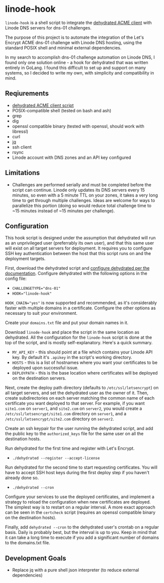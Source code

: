 # linode-hook
`linode-hook` is a shell script to integrate the [dehydrated ACME client](https://github.com/lukas2511/dehydrated) with Linode DNS servers for dns-01 challenges. 

The purpose of this project is to automate the integration of the Let's Encrypt ACME dns-01 challenge with Linode DNS hosting, using the standard POSIX shell and minimal external dependencies.

In my search to accomplish dns-01 challenge automation on Linode DNS, I found only one solution online - a hook for dehydrated that was written entirely in GoLang. I found this difficult to set up and support on many systems, so I decided to write my own, with simplicity and compatibility in mind.

## Reqiurements
- [dehydrated ACME client script](https://github.com/lukas2511/dehydrated)
- POSIX-compatible shell (tested on bash and ash)
- grep
- dig
- openssl compatible binary (tested with openssl, should work with libressl)
- curl
- [jq](https://stedolan.github.io/jq/)
- ssh client
- rsync
- Linode account with DNS zones and an API key configured

## Limitations
- Challenges are performed serially and must be completed before the script can continue. Linode only updates its DNS servers every 15 minutes, so even with a 5 minute TTL on your zones, it takes a very long time to get through multiple challenges. Ideas are welcome for ways to parallelize this portion (doing so would reduce total challenge time to ~15 minutes instead of ~15 minutes per challenge).

## Configuration
This hook script is designed under the assumption that dehydrated will run as an unprivileged user (preferrably its own user), and that this same user will exist on all target servers for deployment. It requires you to configure SSH key authentication between the host that this script runs on and the deployment targets.

First, download the dehydrated script and [configure dehydrated per the documentation](https://github.com/lukas2511/dehydrated/blob/master/README.md#getting-started). Configure dehydrated with the following options in the config file:
- `CHALLENGETYPE="dns-01"`
- `HOOK="linode-hook"`

`HOOK_CHAIN="yes"` is now supported and recommended, as it's considerably faster with multiple domains in a certificate. Configure the other options as necessary to suit your environment. 

Create your `domains.txt` file and put your domain names in it.

Download `linode-hook` and place the script in the same location as dehydrated. All the configuration for the `linode-hook` script is done at the top of the script, and is mostly self-explanatory. Here's a quick summary.

- `MY_API_KEY` - this should point at a file which contains your Linode API key. By default it's `.apikey` in the script's working directory.
- `HOSTS` - this is a list of hostnames where you want your certificates to be deployed upon successful issue.
- `DEPLOYPATH` - this is the base location where certificates will be deployed on the destination servers.

Next, create the deploy path directory (defaults to `/etc/ssl/letsencrypt`) on all target servers, and set the dehydrated user as the owner of it. Then, create subdirectories on each server matching the common name of each certificate you want deployed to that server. For example, if you want `site1.com` on `server1`, and `site2.com` on `server2`, you would create a `/etc/ssl/letsencrypt/site1.com` directory on `server1`, and a `/etc/ssl/letsencrypt/site2.com` directory on `server2`.

Create an ssh keypair for the user running the dehydrated script, and add the public key to the `authorized_keys` file for the same user on all the destination hosts.

Run dehydrated for the first time and register with Let's Encrypt.
- `./dehydrated --register --accept-license`

Run dehydrated for the second time to start requesting certificates. You will have to accept SSH host keys during the first deploy step if you haven't already done so.
- `./dehydrated --cron`

Configure your services to use the deployed certificates, and implement a strategy to reload the configuration when new certificates are deployed. The simplest way is to restart on a regular interval. A more exact approach can be seen in the `certcheck` script (requires an openssl compatible binary on the destination hosts).

Finally, add `dehydrated --cron` to the dehydrated user's crontab on a regular basis. Daily is probably best, but the interval is up to you. Keep in mind that it can take a long time to execute if you add a significant number of domains to the domains.txt file.

## Development Goals
- Replace jq with a pure shell json interpreter (to reduce external dependencies)
